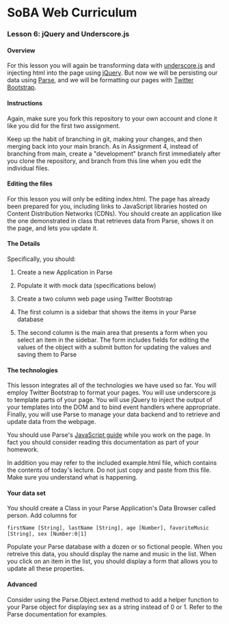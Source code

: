 # SoBA Web Curriculum

### Lesson 6: jQuery and Underscore.js


#### Overview

For this lesson you will again be transforming data with [underscore.js](http://underscorejs.org) and injecting html into the page using [jQuery](http://jquery.com). But now we will be persisting our data using [Parse](http://parse.com), and we will be formatting our pages with [Twitter Bootstrap](http://getbootstrap.com/).

#### Instructions

Again, make sure you fork this repository to your own account and clone it like you did for the first two assignment.

Keep up the habit of branching in git, making your changes, and then merging back into your main branch. As in Assignment 4, instead of branching from main, create a "development" branch first immediately after you clone the repository, and branch from this line when you edit the individual files.

#### Editing the files

For this lesson you will only be editing index.html. The page has already been prepared for you, including links to JavaScript libraries hosted on Content Distribution Networks (CDNs). You should create an application like the one demonstrated in class that retrieves data from Parse, shows it on the page, and lets you update it.

#### The Details

Specifically, you should:

1. Create a new Application in Parse
 
2. Populate it with mock data (specifications below)

3. Create a two column web page using Twitter Bootstrap

4. The first column is a sidebar that shows the items in your Parse database

5. The second column is the main area that presents a form when you select an item in the sidebar. The form includes fields for editing the values of the object with a submit button for updating the values and saving them to Parse

#### The technologies

This lesson integrates all of the technologies we have used so far. You will employ Twitter Bootstrap to format your pages. You will use underscore.js to template parts of your page. You will use jQuery to inject the output of your templates into the DOM and to bind event handlers where appropriate. Finally, you will use Parse to manage your data backend and to retrieve and update data from the webpage.

You should use Parse's [JavaScript guide](https://parse.com/docs/js_guide) while you work on the page. In fact you should consider reading this documentation as part of your homework.

In addition you may refer to the included example.html file, which contains the contents of today's lecture. Do not just copy and paste from this file. Make sure you understand what is happening.

#### Your data set

You should create a Class in your Parse Application's Data Browser called person. Add columns for

	firstName [String], lastName [String], age [Number], favoriteMusic [String], sex [Number:0|1]
	
Populate your Parse database with a dozen or so fictional people. When you retreive this data, you should display the name and music in the list. When you click on an item in the list, you should display a form that allows you to update all these properties.

#### Advanced

Consider using the Parse.Object.extend method to add a helper function to your Parse object for displaying sex as a string instead of 0 or 1. Refer to the Parse documentation for examples.